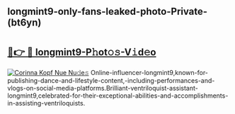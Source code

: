 ## longmint9-only-fans​-leaked-photo​-Private-(bt6yn)


# <h2><a href="https://mediaupload.pro?title=longmint9&ref=git">🔗👉 🔴 longmint9-P𝚑ot𝚘𝚜-V𝚒d𝚎o</a></h2>

[![Corinna Kopf Nue Nu𝚍e𝚜](https://i.imgur.com/0qMVB7G.gif)](https://mediaupload.pro?title=longmint9&ref=git)
Online-influencer-longmint9,known-for-publishing-dance-and-lifestyle-content,-including-performances-and-vlogs-on-social-media-platforms.Brilliant-ventriloquist-assistant-longmint9,celebrated-for-their-exceptional-abilities-and-accomplishments-in-assisting-ventriloquists.  